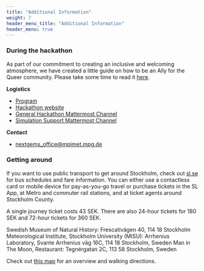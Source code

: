 ```yaml
---
title: "Additional Information"
weight: 7
header_menu_title: "Additional Information"
header_menu: true
---  
```

  

### During the hackathon

As part of our commitment to creating an inclusive and welcoming atmosphere, we have created a little guide on how to be an Ally for the Queer community. Please take some time to read it [here](https://nextgems.pages.gwdg.de/hazard-hackathon//how_to_be_an_ally/).


**Logistics**
- [Program](https://nextgems-po.github.io/stockholm-hackathon/#program)
- [Hackathon website](https://nextgems-po.github.io/stockholm-hackathon)
- [General Hackathon Mattermost Channel](https://mattermost.mpimet.mpg.de/nextgems/channels/nextgems---the-final-countdown-2025)
- [Simulation Support Mattermost Channel](https://mattermost.mpimet.mpg.de/nextgems/channels/dyamond-winter-tutorial)


**Contact**
- [nextgems_office@mpimet.mpg.de](mailto:nextgems_office@mpimet.mpg.de)


### Getting around

If you want to use public transport to get around Stockholm, check out  [sl.se](https://sl.se/en/in-english) for bus schedules and fare information. You can either use a contactless card or mobile device for pay-as-you-go travel or purchase tickets in the SL App, at Metro and commuter rail stations, and at ticket agents around Stockholm County.

A single journey ticket costs 43 SEK. 
There are also 24-hour tickets for 180 SEK and 72-hour tickets for 360 SEK. 

Swedish Museum of Natural History: Frescativägen 40, 114 18 Stockholm
Meteorological Institute, Stockholm University (MISU): Arrhenius Laboratory, Svante Arrhenius väg 16C, 114 18 Stockholm, Sweden
Man in The Moon, Restaurant: Tegnérgatan 2C, 113 58 Stockholm, Sweden

Check out [this map](https://umap.openstreetmap.de/en/map/nextgems-the-final-countdown-stockholm-hackathon_84821#14/59.3420/18.0528) for an overview and walking directions.